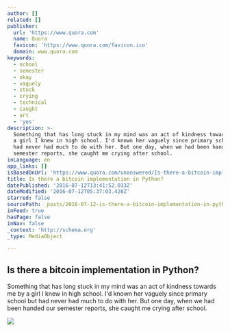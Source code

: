```yaml
---
author: []
related: []
publisher:
  url: 'https://www.quora.com'
  name: Quora
  favicon: 'https://www.quora.com/favicon.ico'
  domain: www.quora.com
keywords:
  - school
  - semester
  - okay
  - vaguely
  - stuck
  - crying
  - technical
  - caught
  - art
  - 'yes'
description: >-
  Something that has long stuck in my mind was an act of kindness towards me by
  a girl I knew in high school. I'd known her vaguely since primary school but
  had never had much to do with her. But one day, when we had been handed our
  semester reports, she caught me crying after school.
inLanguage: en
app_links: []
isBasedOnUrl: 'https://www.quora.com/unanswered/Is-there-a-bitcoin-implementation-in-Python'
title: Is there a bitcoin implementation in Python?
datePublished: '2016-07-12T13:41:52.033Z'
dateModified: '2016-07-12T05:37:03.426Z'
starred: false
sourcePath: _posts/2016-07-12-is-there-a-bitcoin-implementation-in-python.md
inFeed: true
hasPage: false
inNav: false
_context: 'http://schema.org'
_type: MediaObject

---
```

<article style=""><h1>Is there a bitcoin implementation in Python?</h1><p>Something that has long stuck in my mind was an act of kindness towards me by a girl I knew in high school. I'd known her vaguely since primary school but had never had much to do with her. But one day, when we had been handed our semester reports, she caught me crying after school.</p><img src="https://qsf.ec.quoracdn.net/-images.new_grid.fb_share_default.pnge6dde9cfa6e03c43.png" /></article>